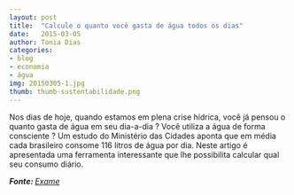 ```yaml
---
layout: post
title:  "Calcule o quanto você gasta de água todos os dias"
date:   2015-03-05 
author: Tonia Dias
categories: 
- blog
- economia
- água
img: 20150305-1.jpg
thumb: thumb-sustentabilidade.png
---
```


Nos dias de hoje, quando estamos em plena crise hídrica, você já pensou o quanto gasta de água em seu dia-a-dia ? Você utiliza a água de forma consciente ? <!--more-->
Um estudo do Ministério das Cidades aponta que em média cada brasileiro consome 116 litros de água por dia. Neste artigo é apresentada uma ferramenta interessante que lhe possibilita calcular qual seu consumo diário.

<i><b>Fonte: </b><a href="http://exame.abril.com.br/brasil/noticias/calcule-o-quanto-voce-consome-de-agua-diariamente">Exame</a></i>